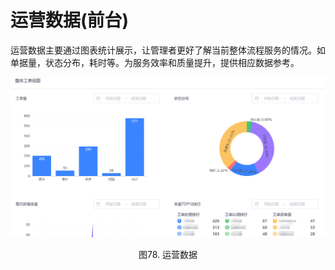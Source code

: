 # 运营数据(前台)

运营数据主要通过图表统计展示，让管理者更好了解当前整体流程服务的情况。如单据量，状态分布，耗时等。为服务效率和质量提升，提供相应数据参考。

![-w2020](../media/e44ce99cebe33b1c480881634767f48c.png)
<center>图78. 运营数据</center>
